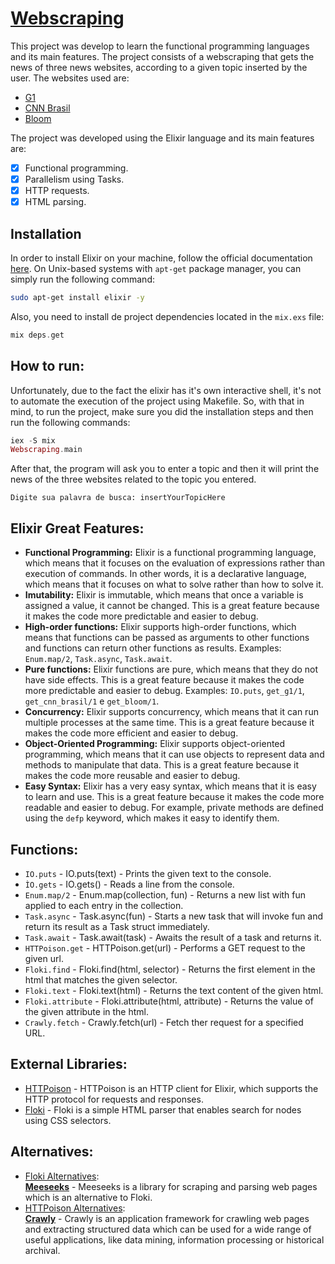 # [Webscraping](https://github.com/Web-Scraping-Elixir)
This project was  develop to learn the functional programming languages and its main features. The project consists of a webscraping that gets the news of three news websites, according to a given topic inserted by the user. The websites used are:
- [G1](https://g1.globo.com/)
- [CNN Brasil](https://www.cnnbrasil.com.br/)
- [Bloom](https://www.bloomberg.com/)  
  
The project was developed using the Elixir language and its main features are:
- [x] Functional programming.
- [x] Parallelism using Tasks.
- [x] HTTP requests.
- [x] HTML parsing.

## Installation
In order to install Elixir on your machine, follow the official documentation [here](https://elixir-lang.org/install.html).
On Unix-based systems with `apt-get` package manager, you can simply run the following command:
```bash
sudo apt-get install elixir -y
```
Also, you need to install de project dependencies located in the `mix.exs` file:
```elixir
mix deps.get
```

## How to run:
Unfortunately, due to the fact the elixir has it's own interactive shell, it's not to automate the execution of the project using Makefile.
So, with that in mind, to run the project, make sure you did the installation steps and then run the following commands:
```elixir  
iex -S mix  
Webscraping.main  
```
After that, the program will ask you to enter a topic and then it will print the news of the three websites related to the topic you entered.
```
Digite sua palavra de busca: insertYourTopicHere
```

## Elixir Great Features:
- **Functional Programming:** Elixir is a functional programming language, which means that it focuses on the evaluation of expressions rather than execution of commands. In other words, it is a declarative language, which means that it focuses on what to solve rather than how to solve it.
- **Imutability:** Elixir is immutable, which means that once a variable is assigned a value, it cannot be changed. This is a great feature because it makes the code more predictable and easier to debug.
- **High-order functions:** Elixir supports high-order functions, which means that functions can be passed as arguments to other functions and functions can return other functions as results. Examples: `Enum.map/2`, `Task.async`, `Task.await`.
- **Pure functions:** Elixir functions are pure, which means that they do not have side effects. This is a great feature because it makes the code more predictable and easier to debug. Examples: `IO.puts`, `get_g1/1`, `get_cnn_brasil/1` e `get_bloom/1`.
- **Concurrency:** Elixir supports concurrency, which means that it can run multiple processes at the same time. This is a great feature because it makes the code more efficient and easier to debug.
- **Object-Oriented Programming:** Elixir supports object-oriented programming, which means that it can use objects to represent data and methods to manipulate that data. This is a great feature because it makes the code more reusable and easier to debug.
- **Easy Syntax:** Elixir has a very easy syntax, which means that it is easy to learn and use. This is a great feature because it makes the code more readable and easier to debug. For example, private methods are defined using the `defp` keyword, which makes it easy to identify them.


## Functions:
- `IO.puts` - IO.puts(text) - Prints the given text to the console.
- `ÌO.gets` - IO.gets() - Reads a line from the console.
- `Enum.map/2` - Enum.map(collection, fun) - Returns a new list with fun applied to each entry in the collection.
- `Task.async` - Task.async(fun) - Starts a new task that will invoke fun and return its result as a Task struct immediately.
- `Task.await` - Task.await(task) - Awaits the result of a task and returns it.
- `HTTPoison.get` - HTTPoison.get(url) - Performs a GET request to the given url.
- `Floki.find` - Floki.find(html, selector) - Returns the first element in the html that matches the given selector.
- `Floki.text` - Floki.text(html) - Returns the text content of the given html.
- `Floki.attribute` - Floki.attribute(html, attribute) - Returns the value of the given attribute in the html.
- `Crawly.fetch` - Crawly.fetch(url) - Fetch ther request for a specified URL.

## External Libraries:
- [HTTPoison](https://hexdocs.pm/httpoison/HTTPoison.html) - HTTPoison is an HTTP client for Elixir, which supports the HTTP protocol for requests and responses.
- [Floki](https://github.com/philss/floki) - Floki is a simple HTML parser that enables search for nodes using CSS selectors.

## Alternatives:
- [Floki Alternatives](https://elixir.libhunt.com/floki-alternatives):  
	**[Meeseeks](https://github.com/mischov/meeseeks)** - Meeseeks is a library for scraping and parsing web pages which is an alternative to Floki.
- [HTTPoison Alternatives](https://elixir.libhunt.com/httpoison-alternatives):  
	**[Crawly](https://github.com/elixir-crawly/crawly)** - Crawly is an application framework for crawling web pages and extracting structured data which can be used for a wide range of useful applications, like data mining, information processing or historical archival.
